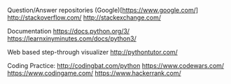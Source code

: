 
Question/Answer repositories
(Google)[https://www.google.com/]
http://stackoverflow.com/
http://stackexchange.com/

Documentation
https://docs.python.org/3/
https://learnxinyminutes.com/docs/python3/

Web based step-through visualizer
http://pythontutor.com/


Coding Practice:
http://codingbat.com/python
https://www.codewars.com/
https://www.codingame.com/
https://www.hackerrank.com/
